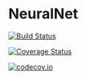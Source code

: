 # NeuralNet

[![Build Status](https://travis-ci.org/mattjones315/NeuralNet.jl.svg?branch=master)](https://travis-ci.org/mattjones315/NeuralNet.jl)

[![Coverage Status](https://coveralls.io/repos/mattjones315/NeuralNet.jl/badge.svg?branch=master&service=github)](https://coveralls.io/github/mattjones315/NeuralNet.jl?branch=master)

[![codecov.io](http://codecov.io/github/mattjones315/NeuralNet.jl/coverage.svg?branch=master)](http://codecov.io/github/mattjones315/NeuralNet.jl?branch=master)
